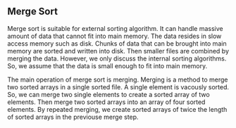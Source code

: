 ## Merge Sort

Merge sort is suitable for external sorting algorithm. It can handle massive amount of data that cannot
fit into main memory. The data resides in slow access memory such as disk. Chunks of data that can be
brought into main memory are sorted and written into disk. Then smaller files are combined by merging
the data. However, we only discuss the internal sorting algorithms. So, we assume that the data is
small enough to fit into main memory.

The main operation of merge sort is merging. Merging is a method to merge two sorted arrays in a single
sorted file. A single element is vacously sorted. So, we can merge two single elements to create a
sorted array of two elements. Then merge two sorted arrays into an array of four sorted elements. By
repeated merging, we create sorted arrays of twice the length of sorted arrays in the previouse 
merge step. 

